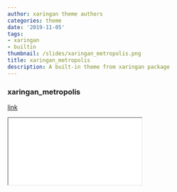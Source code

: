 ```yaml
---
author: xaringan theme authors
categories: theme
date: '2019-11-05'
tags:
- xaringan
- builtin
thumbnail: /slides/xaringan_metropolis.png
title: xaringan_metropolis
description: A built-in theme from xaringan package
---
```



### xaringan_metropolis

[link](/slides/xaringan_metropolis.html)



<div class="resp-container">
<iframe class="testiframe" src="/slides/xaringan_metropolis.html">
    Fallback text here for unsupporting browsers, of which there are scant few.
</iframe>
</div>




